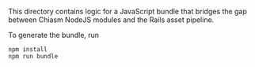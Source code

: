 This directory contains logic for a JavaScript bundle that bridges the gap between Chiasm NodeJS modules and the Rails asset pipeline.

To generate the bundle, run

```
npm install
npm run bundle
```
